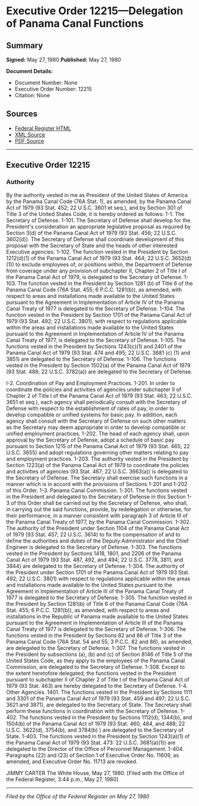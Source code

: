 # Executive Order 12215—Delegation of Panama Canal Functions

## Summary

**Signed:** May 27, 1980
**Published:** May 27, 1980

**Document Details:**
- Document Number: None
- Executive Order Number: 12215
- Citation: None

## Sources
- [Federal Register HTML](https://www.presidency.ucsb.edu/documents/executive-order-12215-delegation-panama-canal-functions)
- [XML Source](None)
- [PDF Source](None)

---

## Executive Order 12215

### Authority

By the authority vested in me as President of the United States of America by the Panama Canal Code (76A Stat. 1), as amended, by the Panama Canal Act of 1979 (93 Stat. 452; 22 U.S.C. 3601 et seq.), and by Section 301 of Title 3 of the United States Code, it is hereby ordered as follows:
1-1. The Secretary of Defense.
1-101. The Secretary of Defense shall develop for the President's consideration an appropriate legislative proposal as required by Section 3(d) of the Panama Canal Act of 1979 (93 Stat. 456; 22 U.S.C. 3602(d)). The Secretary of Defense shall coordinate development of this proposal with the Secretary of State and the heads of other interested Executive agencies.
1-102. The function vested in the President by Section 1212(d)(1) of the Panama Canal Act of 1979 (93 Stat. 464; 22 U.S.C. 3652(d) (1)) to exclude employees of, or positions within, the Department of Defense from coverage under any provision of subchapter II, Chapter 2 of Title I of the Panama Canal Act of 1979, is delegated to the Secretary of Defense.
1-103. The function vested in the President by Section 1281 (b) of Title 6 of the Panama Canal Code (76A Stat. 455; 6 P.C.C. 1281(b)), as amended, with respect to areas and installations made available to the United States pursuant to the Agreement in Implementation of Article IV of the Panama Canal Treaty of 1977 is delegated to the Secretary of Defense.
1-104. The function vested in the President by Section 1701 of the Panama Canal Act of 1979 (93 Stat. 492; 22 U.S.C. 3801), with respect to regulations applicable within the areas and installations made available to the United States pursuant to the Agreement in Implementation of Article IV of the Panama Canal Treaty of 1977, is delegated to the Secretary of Defense.
1-105. The functions vested in the President by Sections 1243(c)(1) and 2401 of the Panama Canal Act of 1979 (93 Stat. 474 and 495; 22 U.S.C. 3681 (c) (1) and 3851) are delegated to the Secretary of Defense.
1-106. The functions vested in the President by Section 1502(a) of the Panama Canal Act of 1979 (93 Stat. 488; 22 U.S.C. 3782(a)) are delegated to the Secretary of Defense.

I-2. Coordination of Pay and Employment Practices.
1-201. In order to coordinate the policies and activities of agencies under subchapter II of Chapter 2 of Title I of the Panama Canal Act of 1979 (93 Stat. 463; 22 U.S.C. 3651 et seq.), each agency shall periodically consult with the Secretary of Defense with respect to the establishment of rates of pay, in order to develop compatible or unified systems for basic pay. In addition, each agency shall consult with the Secretary of Defense on such other matters as the Secretary may deem appropriate in order to develop compatible or unified employment practices.
1-202. The head of each agency shall, upon approval by the Secretary of Defense, adopt a schedule of basic pay pursuant to Section 1215 of the Panama Canal Act of 1979 (93 Stat. 465; 22 U.S.C. 3655) and adopt regulations governing other matters relating to pay and employment practices.
1-203. The authority vested in the President by Section 1223(a) of the Panama Canal Act of 1979 to coordinate the policies and activities of agencies (93 Stat. 467; 22 U.S.C. 3663(a)) is delegated to the Secretary of Defense. The Secretary shall exercise such functions in a manner which is in accord with the provisions of Sections 1-201 and 1-202 of this Order.
1-3. Panama Canal Commission.
1-301. The functions vested in the President and delegated to the Secretary of Defense in this Section 1-3 of this Order shall be carried out by the Secretary of Defense, who shall, in carrying out the said functions, provide, by redelegation or otherwise, for their performance, in a manner consistent with paragraph 3 of Article III of the Panama Canal Treaty of 1977, by the Panama Canal Commission.
1-302. The authority of the President under Section 1104 of the Panama Canal Act of 1979 (93 Stat. 457; 22 U.S.C. 3614) to fix the compensation of and to define the authorities and duties of the Deputy Administrator and the Chief Engineer is delegated to the Secretary of Defense.
1-303. The functions vested in the President by Sections 1418, 1801, and 2206 of the Panama Canal Act of 1979 (93 Stat. 487, 492, and 494; 22 U.S.C. 3778, 3811, and 3844) are delegated to the Secretary of Defense.
1-304. The authority of the President under Section 1701 of the Panama Canal Act of 1979 (93 Stat. 492; 22 U.S.C. 3801) with respect to regulations applicable within the areas and installations made available to the United States pursuant to the Agreement in Implementation of Article III of the Panama Canal Treaty of 1977 is delegated to the Secretary of Defense.
1-305. The function vested in the President by Section 1281(b) of Title 6 of the Panama Canal Code (76A Stat. 455; 6 P.C.C. 1281(b)), as amended, with respect to areas and installations in the Republic of Panama made available to the United States pursuant to the Agreement in Implementation of Article III of the Panama Canal Treaty of 1977 is delegated to the Secretary of Defense.
1-306. The functions vested in the President by Sections 82 and 86 of Title 3 of the Panama Canal Code (76A Stat. 54 and 55; 3 P.C.C. 82 and 86), as amended, are delegated to the Secretary of Defense.
1-307. The functions vested in the President by subsections (a), (b) and (c) of Section 8146 of Title 5 of the United States Code, as they apply to the employees of the Panama Canal Commission, are delegated to the Secretary of Defense.
1-308. Except to the extent heretofore delegated, the functions vested in the President pursuant to subchapter II of Chapter 2 of Title I of the Panama Canal Act of 1979 (93 Stat. 463) are hereby delegated to the Secretary of Defense.
1-4. Other Agencies.
1401. The functions vested in the President by Sections 1111 and 3301 of the Panama Canal Act of 1979 (93 Stat. 459 and 497; 22 U.S.C. 3621 and 3871), are delegated to the Secretary of State. The Secretary shall perform these functions in coordination with the Secretary of Defense.
1-402. The functions vested in the President by Sections 1112(d), 1344(b), and 1504(b) of the Panama Canal Act of 1979 (93 Stat. 460, 484, and 488; 22 U.S.C. 3622(d), 3754(b), and 3784(b) ) are delegated to the Secretary of State.
1-403. The functions vested in the President by Section 1243(a)(1) of the Panama Canal Act of 1979 (93 Stat. 473: 22 U.S.C. 3681(a)(1)) are delegated to the Director of the Office of Personnel Management.
1-404. Paragraphs (22) and (23) of Section 1 of Executive Order No. 11609, as amended, and Executive Order No. 11713 are revoked.

JIMMY CARTER
The White House,
May 27, 1980.
[Filed with the Office of the Federal Register, 3:44 p.m., May 27, 1980]

---

*Filed by the Office of the Federal Register on May 27, 1980*
